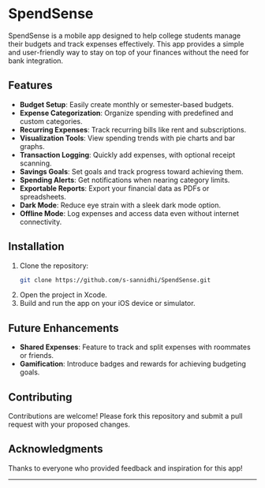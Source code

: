 # SpendSense

SpendSense is a mobile app designed to help college students manage their budgets and track expenses effectively. This app provides a simple and user-friendly way to stay on top of your finances without the need for bank integration.

## Features
- **Budget Setup**: Easily create monthly or semester-based budgets.
- **Expense Categorization**: Organize spending with predefined and custom categories.
- **Recurring Expenses**: Track recurring bills like rent and subscriptions.
- **Visualization Tools**: View spending trends with pie charts and bar graphs.
- **Transaction Logging**: Quickly add expenses, with optional receipt scanning.
- **Savings Goals**: Set goals and track progress toward achieving them.
- **Spending Alerts**: Get notifications when nearing category limits.
- **Exportable Reports**: Export your financial data as PDFs or spreadsheets.
- **Dark Mode**: Reduce eye strain with a sleek dark mode option.
- **Offline Mode**: Log expenses and access data even without internet connectivity.

## Installation
1. Clone the repository:
   ```bash
   git clone https://github.com/s-sannidhi/SpendSense.git
   ```
2. Open the project in Xcode.
3. Build and run the app on your iOS device or simulator.

## Future Enhancements
- **Shared Expenses**: Feature to track and split expenses with roommates or friends.
- **Gamification**: Introduce badges and rewards for achieving budgeting goals.

## Contributing
Contributions are welcome! Please fork this repository and submit a pull request with your proposed changes.

## Acknowledgments
Thanks to everyone who provided feedback and inspiration for this app!

---
